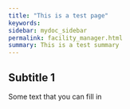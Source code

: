 ```yaml
---
title: "This is a test page"
keywords: 
sidebar: mydoc_sidebar
permalink: facility_manager.html
summary: This is a test summary
---
```



## Subtitle 1

Some text that you can fill in
